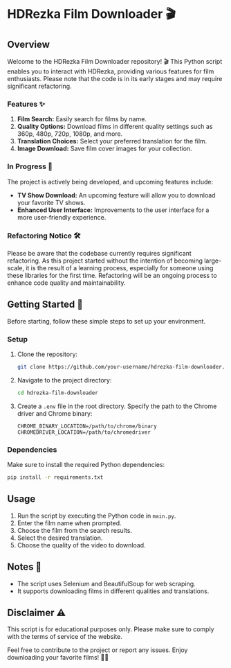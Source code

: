 # HDRezka Film Downloader 🎬

## Overview

Welcome to the HDRezka Film Downloader repository! 🎬 This Python script enables you to interact with HDRezka, providing various features for film enthusiasts. Please note that the code is in its early stages and may require significant refactoring.

### Features ✨

1. **Film Search:** Easily search for films by name.
2. **Quality Options:** Download films in different quality settings such as 360p, 480p, 720p, 1080p, and more.
3. **Translation Choices:** Select your preferred translation for the film.
4. **Image Download:** Save film cover images for your collection.

### In Progress 🚧

The project is actively being developed, and upcoming features include:

- **TV Show Download:** An upcoming feature will allow you to download your favorite TV shows.
- **Enhanced User Interface:** Improvements to the user interface for a more user-friendly experience.

### Refactoring Notice 🛠️

Please be aware that the codebase currently requires significant refactoring. As this project started without the intention of becoming large-scale, it is the result of a learning process, especially for someone using these libraries for the first time. Refactoring will be an ongoing process to enhance code quality and maintainability.

## Getting Started 🚀

Before starting, follow these simple steps to set up your environment.

### Setup 

1. Clone the repository:

   ```bash
   git clone https://github.com/your-username/hdrezka-film-downloader.git
   ```

2. Navigate to the project directory:

   ```bash
   cd hdrezka-film-downloader
   ```

3. Create a `.env` file in the root directory. Specify the path to the Chrome driver and Chrome binary:

   ```env
   CHROME_BINARY_LOCATION=/path/to/chrome/binary
   CHROMEDRIVER_LOCATION=/path/to/chromedriver
   ```

### Dependencies

Make sure to install the required Python dependencies:

```bash
pip install -r requirements.txt
```

## Usage

1. Run the script by executing the Python code in `main.py`.
2. Enter the film name when prompted.
3. Choose the film from the search results.
4. Select the desired translation.
5. Choose the quality of the video to download.

## Notes 📝

- The script uses Selenium and BeautifulSoup for web scraping.
- It supports downloading films in different qualities and translations.

## Disclaimer ⚠️

This script is for educational purposes only. Please make sure to comply with the terms of service of the website.

Feel free to contribute to the project or report any issues. Enjoy downloading your favorite films! 🍿🎉
